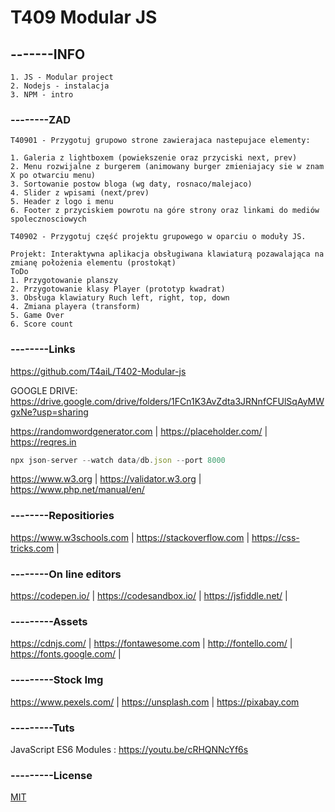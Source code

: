 # T409 Modular JS
## -------INFO
```
1. JS - Modular project
2. Nodejs - instalacja
3. NPM - intro
```

### --------ZAD
```
T40901 - Przygotuj grupowo strone zawierajaca nastepujace elementy:

1. Galeria z lightboxem (powiekszenie oraz przyciski next, prev)
2. Menu rozwijalne z burgerem (animowany burger zmieniajacy sie w znam X po otwarciu menu)
3. Sortowanie postow bloga (wg daty, rosnaco/malejaco)
4. Slider z wpisami (next/prev)
5. Header z logo i menu
6. Footer z przyciskiem powrotu na góre strony oraz linkami do mediów spolecznosciowych

T40902 - Przygotuj część projektu grupowego w oparciu o moduły JS.

Projekt: Interaktywna aplikacja obsługiwana klawiaturą pozawalająca na zmianę położenia elementu (prostokąt)
ToDo
1. Przygotowanie planszy
2. Przygotowanie klasy Player (prototyp kwadrat)
3. Obsługa klawiatury Ruch left, right, top, down
4. Zmiana playera (transform)
5. Game Over
6. Score count

```
### --------Links
https://github.com/T4aiL/T402-Modular-js

GOOGLE DRIVE: https://drive.google.com/drive/folders/1FCn1K3AvZdta3JRNnfCFUlSqAyMWgxNe?usp=sharing

https://randomwordgenerator.com  |  https://placeholder.com/  |  https://reqres.in

```js
npx json-server --watch data/db.json --port 8000
```

https://www.w3.org | https://validator.w3.org | https://www.php.net/manual/en/
### --------Repositiories
https://www.w3schools.com | https://stackoverflow.com | https://css-tricks.com |
### --------On line editors
https://codepen.io/ | https://codesandbox.io/ | https://jsfiddle.net/ |
### ---------Assets
https://cdnjs.com/ | https://fontawesome.com | http://fontello.com/ | https://fonts.google.com/ |
### ---------Stock Img
https://www.pexels.com/ | https://unsplash.com | https://pixabay.com
### ---------Tuts
JavaScript ES6 Modules : https://youtu.be/cRHQNNcYf6s
### ---------License
[MIT](https://choosealicense.com/licenses/mit/)
